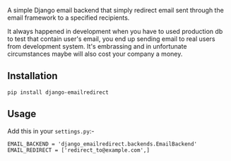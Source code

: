 A simple Django email backend that simply redirect email sent through the email 
framework to a specified recipients.

It always happened in development when you have to used production db to test 
that contain user's email, you end up sending email to real users from 
development system. It's embrassing and in unfortunate circumstances maybe will 
also cost your company a money.

## Installation

    pip install django-emailredirect

## Usage
Add this in your `settings.py`:-

    EMAIL_BACKEND = 'django_emailredirect.backends.EmailBackend'
    EMAIL_REDIRECT = ['redirect_to@example.com',]
